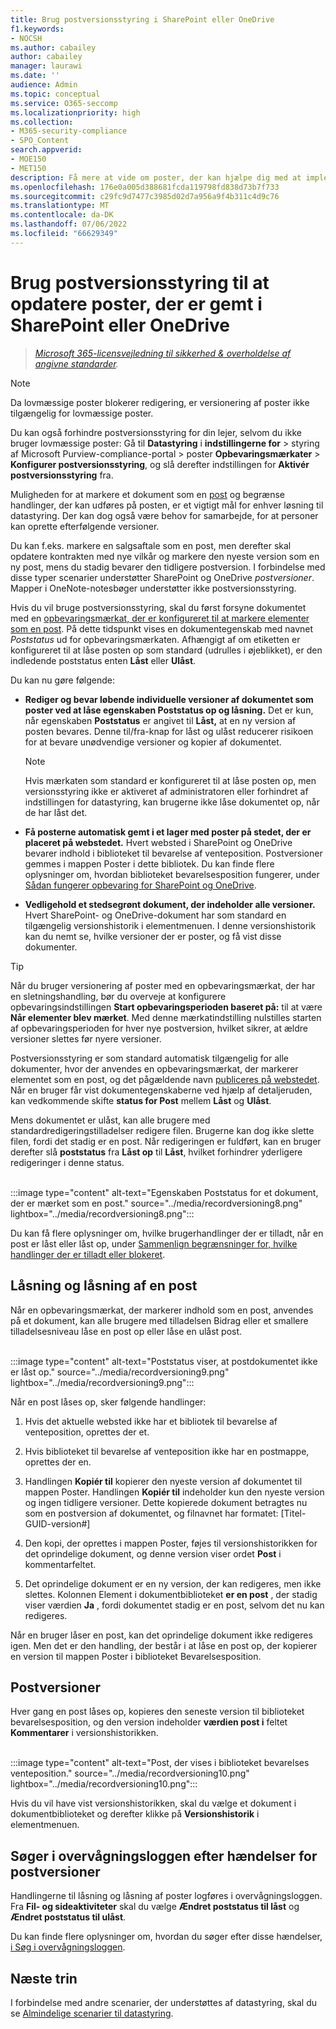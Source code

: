 ```yaml
---
title: Brug postversionsstyring i SharePoint eller OneDrive
f1.keywords:
- NOCSH
ms.author: cabailey
author: cabailey
manager: laurawi
ms.date: ''
audience: Admin
ms.topic: conceptual
ms.service: O365-seccomp
ms.localizationpriority: high
ms.collection:
- M365-security-compliance
- SPO_Content
search.appverid:
- MOE150
- MET150
description: Få mere at vide om poster, der kan hjælpe dig med at implementere en løsning til datastyring i Microsoft 365.
ms.openlocfilehash: 176e0a005d388681fcda119798fd838d73b7f733
ms.sourcegitcommit: c29fc9d7477c3985d02d7a956a9f4b311c4d9c76
ms.translationtype: MT
ms.contentlocale: da-DK
ms.lasthandoff: 07/06/2022
ms.locfileid: "66629349"
---
```

# <a name="use-record-versioning-to-update-records-stored-in-sharepoint-or-onedrive"></a>Brug postversionsstyring til at opdatere poster, der er gemt i SharePoint eller OneDrive

>*[Microsoft 365-licensvejledning til sikkerhed & overholdelse af angivne standarder](/office365/servicedescriptions/microsoft-365-service-descriptions/microsoft-365-tenantlevel-services-licensing-guidance/microsoft-365-security-compliance-licensing-guidance).*

> [!NOTE]
> Da lovmæssige poster blokerer redigering, er versionering af poster ikke tilgængelig for lovmæssige poster.
>
> Du kan også forhindre postversionsstyring for din lejer, selvom du ikke bruger lovmæssige poster: Gå til **Datastyring** i **indstillingerne for** >  styring af Microsoft Purview-compliance-portal > poster **Opbevaringsmærkater** > **Konfigurer postversionsstyring**, og slå derefter indstillingen for **Aktivér postversionsstyring** fra.

Muligheden for at markere et dokument som en [post](records-management.md#records) og begrænse handlinger, der kan udføres på posten, er et vigtigt mål for enhver løsning til datastyring. Der kan dog også være behov for samarbejde, for at personer kan oprette efterfølgende versioner.

Du kan f.eks. markere en salgsaftale som en post, men derefter skal opdatere kontrakten med nye vilkår og markere den nyeste version som en ny post, mens du stadig bevarer den tidligere postversion. I forbindelse med disse typer scenarier understøtter SharePoint og OneDrive *postversioner*. Mapper i OneNote-notesbøger understøtter ikke postversionsstyring.

Hvis du vil bruge postversionsstyring, skal du først forsyne dokumentet med en [opbevaringsmærkat, der er konfigureret til at markere elementer som en post](declare-records.md). På dette tidspunkt vises en dokumentegenskab med navnet *Poststatus* ud for opbevaringsmærkaten. Afhængigt af om etiketten er konfigureret til at låse posten op som standard (udrulles i øjeblikket), er den indledende poststatus enten **Låst** eller **Ulåst**.

Du kan nu gøre følgende:

- **Rediger og bevar løbende individuelle versioner af dokumentet som poster ved at låse egenskaben Poststatus op og låsning.** Det er kun, når egenskaben **Poststatus** er angivet til **Låst,** at en ny version af posten bevares. Denne til/fra-knap for låst og ulåst reducerer risikoen for at bevare unødvendige versioner og kopier af dokumentet.
    
    > [!NOTE]
    > Hvis mærkaten som standard er konfigureret til at låse posten op, men versionsstyring ikke er aktiveret af administratoren eller forhindret af indstillingen for datastyring, kan brugerne ikke låse dokumentet op, når de har låst det.

- **Få posterne automatisk gemt i et lager med poster på stedet, der er placeret på webstedet.** Hvert websted i SharePoint og OneDrive bevarer indhold i biblioteket til bevarelse af venteposition. Postversioner gemmes i mappen Poster i dette bibliotek. Du kan finde flere oplysninger om, hvordan biblioteket bevarelsesposition fungerer, under [Sådan fungerer opbevaring for SharePoint og OneDrive](retention-policies-sharepoint.md#how-retention-works-for-sharepoint-and-onedrive).

- **Vedligehold et stedsegrønt dokument, der indeholder alle versioner.** Hvert SharePoint- og OneDrive-dokument har som standard en tilgængelig versionshistorik i elementmenuen. I denne versionshistorik kan du nemt se, hvilke versioner der er poster, og få vist disse dokumenter.

> [!TIP]
> Når du bruger versionering af poster med en opbevaringsmærkat, der har en sletningshandling, bør du overveje at konfigurere opbevaringsindstillingen **Start opbevaringsperioden baseret på:** til at være **Når elementer blev mærket**. Med denne mærkatindstilling nulstilles starten af opbevaringsperioden for hver nye postversion, hvilket sikrer, at ældre versioner slettes før nyere versioner.

Postversionsstyring er som standard automatisk tilgængelig for alle dokumenter, hvor der anvendes en opbevaringsmærkat, der markerer elementet som en post, og det pågældende navn [publiceres på webstedet](create-apply-retention-labels.md). Når en bruger får vist dokumentegenskaberne ved hjælp af detaljeruden, kan vedkommende skifte **status for Post** mellem **Låst** og **Ulåst**.

Mens dokumentet er ulåst, kan alle brugere med standardredigeringstilladelser redigere filen. Brugerne kan dog ikke slette filen, fordi det stadig er en post. Når redigeringen er fuldført, kan en bruger derefter slå **poststatus** fra **Låst op** til **Låst**, hvilket forhindrer yderligere redigeringer i denne status.
<br/><br/>

:::image type="content" alt-text="Egenskaben Poststatus for et dokument, der er mærket som en post." source="../media/recordversioning8.png" lightbox="../media/recordversioning8.png":::

Du kan få flere oplysninger om, hvilke brugerhandlinger der er tilladt, når en post er låst eller låst op, under [Sammenlign begrænsninger for, hvilke handlinger der er tilladt eller blokeret](records-management.md#compare-restrictions-for-what-actions-are-allowed-or-blocked).

## <a name="locking-and-unlocking-a-record"></a>Låsning og låsning af en post

Når en opbevaringsmærkat, der markerer indhold som en post, anvendes på et dokument, kan alle brugere med tilladelsen Bidrag eller et smallere tilladelsesniveau låse en post op eller låse en ulåst post.
<br/><br/>

:::image type="content" alt-text="Poststatus viser, at postdokumentet ikke er låst op." source="../media/recordversioning9.png" lightbox="../media/recordversioning9.png":::

Når en post låses op, sker følgende handlinger:

1. Hvis det aktuelle websted ikke har et bibliotek til bevarelse af venteposition, oprettes der et.

2. Hvis biblioteket til bevarelse af venteposition ikke har en postmappe, oprettes der en.

3. Handlingen **Kopiér til** kopierer den nyeste version af dokumentet til mappen Poster. Handlingen **Kopiér til** indeholder kun den nyeste version og ingen tidligere versioner. Dette kopierede dokument betragtes nu som en postversion af dokumentet, og filnavnet har formatet: \[Titel-GUID-version\#\]

4. Den kopi, der oprettes i mappen Poster, føjes til versionshistorikken for det oprindelige dokument, og denne version viser ordet **Post** i kommentarfeltet.

5. Det oprindelige dokument er en ny version, der kan redigeres, men ikke slettes. Kolonnen Element i dokumentbiblioteket **er en post** , der stadig viser værdien **Ja** , fordi dokumentet stadig er en post, selvom det nu kan redigeres.

Når en bruger låser en post, kan det oprindelige dokument ikke redigeres igen. Men det er den handling, der består i at låse en post op, der kopierer en version til mappen Poster i biblioteket Bevarelsesposition.

## <a name="record-versions"></a>Postversioner

Hver gang en post låses op, kopieres den seneste version til biblioteket bevarelsesposition, og den version indeholder **værdien post i** feltet **Kommentarer** i versionshistorikken.
<br/><br/>

:::image type="content" alt-text="Post, der vises i biblioteket bevarelses venteposition." source="../media/recordversioning10.png" lightbox="../media/recordversioning10.png":::

Hvis du vil have vist versionshistorikken, skal du vælge et dokument i dokumentbiblioteket og derefter klikke på **Versionshistorik** i elementmenuen.

## <a name="searching-the-audit-log-for-record-versioning-events"></a>Søger i overvågningsloggen efter hændelser for postversioner

Handlingerne til låsning og låsning af poster logføres i overvågningsloggen. Fra **Fil- og sideaktiviteter** skal du vælge **Ændret poststatus til låst** og **Ændret poststatus til ulåst**.

Du kan finde flere oplysninger om, hvordan du søger efter disse hændelser, [i Søg i overvågningsloggen](search-the-audit-log-in-security-and-compliance.md#file-and-page-activities).

## <a name="next-steps"></a>Næste trin

I forbindelse med andre scenarier, der understøttes af datastyring, skal du se [Almindelige scenarier til datastyring](get-started-with-records-management.md#common-scenarios).

